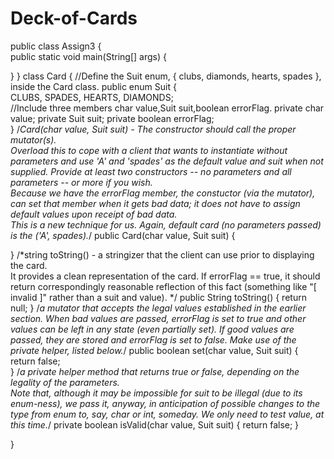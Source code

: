 # Deck-of-Cards
public class Assign3
{   
   public static void main(String[] args)
   {
     
   }
}
class Card
{
  //Define the Suit enum, { clubs, diamonds, hearts, spades }, inside the Card class. 
  public enum Suit 
  {    
     CLUBS,
     SPADES,
     HEARTS,
     DIAMONDS;   
     //Include three members char value,Suit suit,boolean errorFlag.
     private char value;
     private Suit suit;
     private boolean errorFlag;    
  }
  /*Card(char value, Suit suit) - The constructor should call the proper mutator(s).  
  Overload this to cope with a client that wants to instantiate without parameters and use 'A' and 'spades' as the default value and suit when not supplied.  Provide at least two constructors -- no parameters and all parameters -- or more if you wish.  
  Because we have the errorFlag member, the constuctor (via the mutator), can set that member when it gets bad data; it does not have to assign default values upon receipt of bad data.  
  This is a new technique for us.  Again, default card (no parameters passed) is the ('A', spades).*/
   public Card(char value, Suit suit) 
   {
        
   } 
   /*string toString() - a stringizer that the client can use prior to displaying the card.  
   It provides a clean representation of the card.  If errorFlag == true, 
   it should return correspondingly reasonable reflection of this fact (something like "[ invalid ]" rather than a suit and value). */
   public String toString()
   {
      return null;
   }
   /*a mutator that accepts the legal values established in the earlier section. 
   When bad values are passed, errorFlag is set to true and other values can be left in any state (even partially set). 
   If good values are passed, they are stored and errorFlag is set to false.  Make use of the private helper, listed below.*/
   public boolean set(char value, Suit suit)
   {
      return false;      
   } 
   /*a private helper method that returns true or false, depending on the legality of the parameters.  
    Note that, although it may be impossible for suit to be illegal (due to its enum-ness), we pass it, anyway, 
    in anticipation of possible changes to the type from enum to, say, char or int, someday. 
    We only need to test value, at this time.*/
    private boolean isValid(char value, Suit suit)
   {
     return false; 
   }
  
}
   
